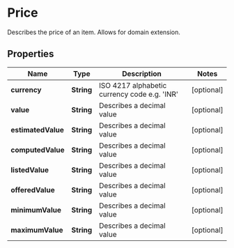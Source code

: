 

# Price

Describes the price of an item. Allows for domain extension.

## Properties

| Name | Type | Description | Notes |
|------------ | ------------- | ------------- | -------------|
|**currency** | **String** | ISO 4217 alphabetic currency code e.g. &#39;INR&#39; |  [optional] |
|**value** | **String** | Describes a decimal value |  [optional] |
|**estimatedValue** | **String** | Describes a decimal value |  [optional] |
|**computedValue** | **String** | Describes a decimal value |  [optional] |
|**listedValue** | **String** | Describes a decimal value |  [optional] |
|**offeredValue** | **String** | Describes a decimal value |  [optional] |
|**minimumValue** | **String** | Describes a decimal value |  [optional] |
|**maximumValue** | **String** | Describes a decimal value |  [optional] |



